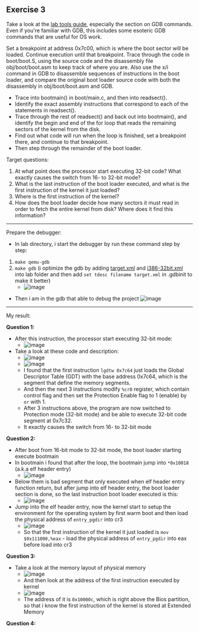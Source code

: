 **Exercise 3**
---
Take a look at the [lab tools guide](https://pdos.csail.mit.edu/6.828/2018/labguide.html), especially the section on GDB commands. Even if you're familiar with GDB, this includes some esoteric GDB commands that are useful for OS work.

Set a breakpoint at address 0x7c00, which is where the boot sector will be loaded. Continue execution until that breakpoint. Trace through the code in boot/boot.S, using the source code and the disassembly file obj/boot/boot.asm to keep track of where you are. Also use the x/i command in GDB to disassemble sequences of instructions in the boot loader, and compare the original boot loader source code with both the disassembly in obj/boot/boot.asm and GDB.

- Trace into bootmain() in boot/main.c, and then into readsect(). 
- Identify the exact assembly instructions that correspond to each of the statements in readsect(). 
- Trace through the rest of readsect() and back out into bootmain(), and identify the begin and end of the for loop that reads the remaining sectors of the kernel from the disk. 
- Find out what code will run when the loop is finished, set a breakpoint there, and continue to that breakpoint. 
- Then step through the remainder of the boot loader.

Target questions:
1. At what point does the processor start executing 32-bit code? What exactly causes the switch from 16- to 32-bit mode?
2. What is the last instruction of the boot loader executed, and what is the first instruction of the kernel it just loaded?
3. Where is the first instruction of the kernel?
4. How does the boot loader decide how many sectors it must read in order to fetch the entire kernel from disk? Where does it find this information?

---
Prepare the debugger:
- In lab directory, i start the debugger by run these command step by step:
1. `make qemu-gdb`
2. `make gdb` (i optimize the gdb by adding [target.xml](https://github.com/vilesport/Kernel-mode/blob/main/target.xml) and [i386-32bit.xml](https://github.com/vilesport/Kernel-mode/blob/main/i386-32bit.xml) into lab folder and then add `set tdesc filename target.xml` in .gdbinit to make it better)
     - ![image](https://github.com/vilesport/General-Xv6/assets/89498002/849b25c4-f083-46f4-af7d-d324d0b69688)

- Then i am in the gdb that able to debug the project
  ![image](https://github.com/vilesport/General-Xv6/assets/89498002/3b7de91f-539a-4cc7-bd22-16f16074187d)
---
My result:

**Question 1:**
- After this instruction, the processor start executing 32-bit mode:
     - ![image](https://github.com/vilesport/General-Xv6/assets/89498002/be9a9dfd-d906-4823-b165-f72ec44df2e5)
- Take a look at these code and description:
  - ![image](https://github.com/vilesport/General-Xv6/assets/89498002/0abd6bf4-11bb-47e7-a4ba-5e1aaa1fe393)
  - ![image](https://github.com/vilesport/General-Xv6/assets/89498002/2d3dacb7-110e-4bd0-b990-ff72c387171f)
  - I found that the first instruction `lgdtw 0x7c64` just loads the Global Descriptor Table (GDT) with the base address 0x7c64, which is the segment that define the memory segments.
  - And then the next 3 instructions modify `%cr0` register, which contain control flag and then set the Protection Enable flag to 1 (enable) by `or` with 1.
  - After 3 instructions above, the program are now switched to Protection mode (32-bit mode) and be able to execute 32-bit code segment at 0x7c32.
  - It exactly causes the switch from 16- to 32-bit mode

**Question 2:**
- After boot from 16-bit mode to 32-bit mode, the boot loader starting execute bootmain
- In bootmain i found that after the loop, the bootmain jump into `*0x10018` (a.k.a elf header entry)
     - ![image](https://github.com/vilesport/General-Xv6/assets/89498002/ddc0558b-a276-4cc7-a33b-7c9fcd3f384e)
- Below them is bad segment that only executed when elf header entry function return, but after jump into elf header entry, the boot loader section is done, so the last instruction boot loader executed is this:
     - ![image](https://github.com/vilesport/General-Xv6/assets/89498002/a25412cb-1e13-4812-bb9e-8ebde6c958c8)
- Jump into the elf header entry, now the kernel start to setup the environment for the operating system by first warm boot and then load the physical address of `entry_pgdir` into cr3
     - ![image](https://github.com/vilesport/General-Xv6/assets/89498002/6333725f-e441-4337-8d4f-00e54ec14b1e)
     - So that the first instruction of the kernel it just loaded is `mov $0x111000,%eax` - load the physical address of `entry_pgdir` into eax before load into cr3

**Question 3:**
- Take a look at the memory layout of physical memory
     - ![image](https://github.com/vilesport/General-Xv6/assets/89498002/be15c790-d1e4-48ed-a311-5c4e20172929)
     - And then look at the address of the first instruction executed by kernel
     - ![image](https://github.com/vilesport/General-Xv6/assets/89498002/96ca024f-12fe-419d-adea-abd04997974b)
     - The address of it is `0x10000c`, which is right above the Bios partition, so that i know the first instruction of the kernel is stored at Extended Memory

**Question 4:**


